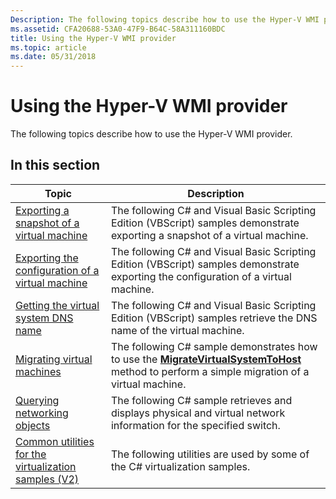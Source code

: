 ```yaml
---
Description: The following topics describe how to use the Hyper-V WMI provider.
ms.assetid: CFA20688-53A0-47F9-B64C-58A311160BDC
title: Using the Hyper-V WMI provider
ms.topic: article
ms.date: 05/31/2018
---
```


# Using the Hyper-V WMI provider

The following topics describe how to use the Hyper-V WMI provider.

## In this section



| Topic                                                                                                                     | Description                                                                                                                                                                                                                    |
|---------------------------------------------------------------------------------------------------------------------------|--------------------------------------------------------------------------------------------------------------------------------------------------------------------------------------------------------------------------------|
| [Exporting a snapshot of a virtual machine](exporting-virtual-machines.md)<br/>                                    | The following C# and Visual Basic Scripting Edition (VBScript) samples demonstrate exporting a snapshot of a virtual machine.<br/>                                                                                      |
| [Exporting the configuration of a virtual machine](exporting-the-configuration-of-a-virtual-machine.md)<br/>       | The following C# and Visual Basic Scripting Edition (VBScript) samples demonstrate exporting the configuration of a virtual machine.<br/>                                                                               |
| [Getting the virtual system DNS name](getting-the-virtual-system-dns-name.md)<br/>                                 | The following C# and Visual Basic Scripting Edition (VBScript) samples retrieve the DNS name of the virtual machine.<br/>                                                                                               |
| [Migrating virtual machines](importing-virtual-machines.md)<br/>                                                   | The following C# sample demonstrates how to use the [**MigrateVirtualSystemToHost**](migratevirtualsystemtohost-msvm-virtualsystemmigrationservice.md) method to perform a simple migration of a virtual machine.<br/> |
| [Querying networking objects](querying-networking-objects.md)<br/>                                                 | The following C# sample retrieves and displays physical and virtual network information for the specified switch.<br/>                                                                                                  |
| [Common utilities for the virtualization samples (V2)](common-utilities-for-the-virtualization-samples-v2.md)<br/> | The following utilities are used by some of the C# virtualization samples.<br/>                                                                                                                                         |



 

 

 





